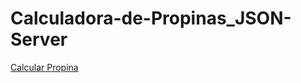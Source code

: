 # Calculadora-de-Propinas_JSON-Server

[Calcular Propina](https://courageous-gelato-fab500.netlify.app)
